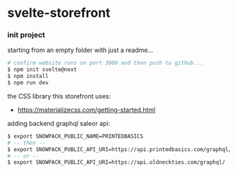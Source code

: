 svelte-storefront
========

### init project
starting from an empty folder with just a readme...
```bash
# confirm website runs on port 3000 and then push to github...
$ npm init svelte@next
$ npm install
$ npm run dev
```

the CSS library this storefront uses:
- https://materializecss.com/getting-started.html

adding backend graphql saleor api:
```bash
$ export SNOWPACK_PUBLIC_NAME=PRINTEDBASICS
# -- then --
$ export SNOWPACK_PUBLIC_API_URI=https://api.printedbasics.com/graphql/
# -- or --
$ export SNOWPACK_PUBLIC_API_URI=https://api.oldneckties.com/graphql/
```


